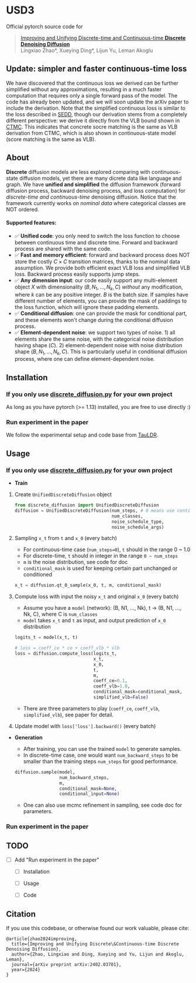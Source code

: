 # USD3
Official pytorch source code for 

> [Improving and Unifying Discrete-time and Continuous-time **Discrete Denoising Diffusion**](https://arxiv.org/pdf/2402.03701.pdf)   
> Lingxiao Zhao*, Xueying Ding*, Lijun Yu, Leman Akoglu

## Update: simpler and faster continuous-time loss

We have discovered that the continuous loss we derived can be further simplified without any approximations, resulting in a much faster computation that requires only a single forward pass of the model. The code has already been updated, and we will soon update the arXiv paper to include the derivation. Note that the simplified continuous loss is similar to the loss described in [SEDD](https://arxiv.org/pdf/2310.16834), though our derivation stems from a completely different perspective: we derive it directly from the VLB bound shown in [CTMC](https://arxiv.org/abs/2205.14987). This indicates that concrete socre matching is the same as VLB derivation from CTMC, which is also shown in continuous-state model (score matching is the same as VLB).  


## About  
**Discrete** diffusion models are less explored comparing with continuous-state diffusion models, yet there are many dicrete data like language and graph. We have **unified and simplified** the diffusion framework (forward diffusion process, backward denoising process, and loss computation) for *discrete-time and continuous-time* denoising diffusion. Notice that the framework currently works on *nominal data* where categorical classes are NOT ordered. 


#### Supported features:
  
* ✅ **Unified code**: you only need to switch the loss function to choose between continuous time and discrete time. Forward and backward process are shared with the same code. 
* ✅ **Fast and memory efficient**: forward and backward process does NOT store the costly $C\times C$ transition matrices, thanks to the nominal data assumption. We provide both efficient exact VLB loss and simplified VLB loss. Backward process easily supports jump steps. 
* ✅ **Any dimension input**: our code easily support any multi-element object $X$ with dimensionality $(B, N_1,...,N_k, C)$ *without* any modification, where $k$ can be any positive integer. $B$ is the batch size. If samples have different number of elements, you can provide the mask of paddings to the loss function, which will ignore these padding elements. 
* ✅ **Conditional diffusion**: one can provide the mask for conditional part, and these elements won't change during the conditional diffusion process. 
* ✅ **Element-dependent noise**: we support two types of noise. 1) all elements share the same noise, with the categorical noise distribution having shape $(C)$. 2) element-dependent noise with noise distribution shape $(B, N_1,...,N_k, C)$. This is particularly useful in conditional diffusion process, where one can define element-dependent noise. 


## Installation 

### If you only use [discrete_diffusion.py](./discrete_diffusion.py) for your own project

As long as you have pytorch (>= 1.13) installed, you are free to use directly :)


### Run experiment in the paper 
We follow the experimental setup and code base from [TauLDR](https://github.com/andrew-cr/tauLDR). 


## Usage 

### If you only use [discrete_diffusion.py](./discrete_diffusion.py) for your own project

* **Train**
1. Create `UnifiedDiscreteDiffusion` object

    ``` python 
    from discrete_diffusion import UnifiedDiscreteDiffusion
    diffusion = UnifiedDiscreteDiffusion(num_steps, # 0 means use continuous time
                                         num_classes, 
                                         noise_schedule_type, 
                                         noise_schedule_args)
    ```

2. Sampling `x_t` from `t` and `x_0` (every batch)
      * For continuous-time case (`num_steps=0`),  `t` should in the range  0 ~ 1.0
      * For discrete-time, `t` should in integer in the range  `0 ~ num_steps`
      * `m` is the noise distribution, see code for doc
      * `conditional_mask` is used for keeping certain part unchanged or conditioned
    ``` python
    x_t = diffusion.qt_0_sample(x_0, t, m, conditional_mask)
    ```

3. Compute loss with input the noisy `x_t` and original `x_0` (every batch)
    * Assume you have a `model` (network): (B, N1, ..., Nk), t -> (B, N1, ..., Nk, C), where C is `num_classes`
    * `model` takes `x_t` and `t` as input, and output prediction of `x_0` distribution
    ``` python
    logits_t = model(x_t, t)

    # loss = coeff_ce * ce + coeff_vlb * vlb
    loss = diffusion.compute_loss(logits_t,
                                  x_t, 
                                  x_0, 
                                  t, 
                                  m, 
                                  coeff_ce=0.1,
                                  coeff_vlb=1.0, 
                                  conditional_mask=conditional_mask,
                                  simplified_vlb=False)
    ```
    * There are three parameters to play (`coeff_ce`, `coeff_vlb`, `simplified_vlb`), see paper for detail.

4. Update model with 
```loss['loss'].backward()``` (every batch)

* **Generation**  
  * After training, you can use the trained `model` to generate samples. 
  * In discrete-time case, one would want `num_backward_steps` to be smaller than the training steps `num_steps` for good performance.  

  ``` python
  diffusion.sample(model,
                   num_backward_steps, 
                   m, 
                   conditional_mask=None,
                   conditional_input=None)
  ```
  * One can also use mcmc refinement in sampling, see code doc for parameters. 


### Run experiment in the paper 


## TODO
- [ ] Add "Run experiment in the paper"
  - [ ] Installation
  - [ ] Usage
  - [ ] Code


## Citation 
If you use this codebase, or otherwise found our work valuable, please cite:

```
@article{zhao2024improving,
  title={Improving and Unifying Discrete\&Continuous-time Discrete Denoising Diffusion},
  author={Zhao, Lingxiao and Ding, Xueying and Yu, Lijun and Akoglu, Leman},
  journal={arXiv preprint arXiv:2402.03701},
  year={2024}
}
```